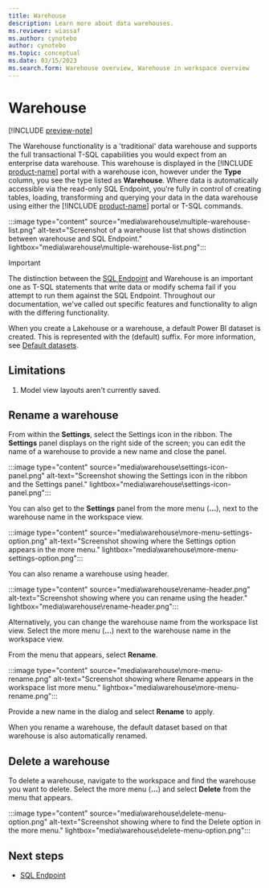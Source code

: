 ```yaml
---
title: Warehouse
description: Learn more about data warehouses.
ms.reviewer: wiassaf
ms.author: cynotebo
author: cynotebo
ms.topic: conceptual
ms.date: 03/15/2023
ms.search.form: Warehouse overview, Warehouse in workspace overview
---
```


# Warehouse

[!INCLUDE [preview-note](../includes/preview-note.md)]

The Warehouse functionality is a 'traditional' data warehouse and supports the full transactional T-SQL capabilities you would expect from an enterprise data warehouse. This warehouse is displayed in the [!INCLUDE [product-name](../includes/product-name.md)] portal with a warehouse icon, however under the **Type** column, you see the type listed as **Warehouse**. Where data is automatically accessible via the read-only SQL Endpoint, you're fully in control of creating tables, loading, transforming and querying your data in the data warehouse using either the [!INCLUDE [product-name](../includes/product-name.md)] portal or T-SQL commands.

:::image type="content" source="media\warehouse\multiple-warehouse-list.png" alt-text="Screenshot of a warehouse list that shows distinction between warehouse and SQL Endpoint." lightbox="media\warehouse\multiple-warehouse-list.png":::

> [!IMPORTANT]
> The distinction between the [SQL Endpoint](sql-endpoint.md) and Warehouse is an important one as T-SQL statements that write data or modify schema fail if you attempt to run them against the SQL Endpoint. Throughout our documentation, we've called out specific features and functionality to align with the differing functionality.

When you create a Lakehouse or a warehouse, a default Power BI dataset is created. This is represented with the (default) suffix. For more information, see [Default datasets](datasets.md).

## Limitations

1. Model view layouts aren't currently saved.

## Rename a warehouse

From within the **Settings**, select the Settings icon in the ribbon. The **Settings** panel displays on the right side of the screen; you can edit the name of a warehouse to provide a new name and close the panel.

:::image type="content" source="media\warehouse\settings-icon-panel.png" alt-text="Screenshot showing the Settings icon in the ribbon and the Settings panel." lightbox="media\warehouse\settings-icon-panel.png":::

You can also get to the **Settings** panel from the more menu (**...**), next to the warehouse name in the workspace view.

:::image type="content" source="media\warehouse\more-menu-settings-option.png" alt-text="Screenshot showing where the Settings option appears in the more menu." lightbox="media\warehouse\more-menu-settings-option.png":::

You can also rename a warehouse using header.

:::image type="content" source="media\warehouse\rename-header.png" alt-text="Screenshot showing where you can rename using the header." lightbox="media\warehouse\rename-header.png":::

Alternatively, you can change the warehouse name from the workspace list view. Select the more menu (**...**) next to the warehouse name in the workspace view.

From the menu that appears, select **Rename**.

:::image type="content" source="media\warehouse\more-menu-rename.png" alt-text="Screenshot showing where Rename appears in the workspace list more menu." lightbox="media\warehouse\more-menu-rename.png":::

Provide a new name in the dialog and select **Rename** to apply.

When you rename a warehouse, the default dataset based on that warehouse is also automatically renamed.

## Delete a warehouse

To delete a warehouse, navigate to the workspace and find the warehouse you want to delete. Select the more menu (**...**) and select **Delete** from the menu that appears.

:::image type="content" source="media\warehouse\delete-menu-option.png" alt-text="Screenshot showing where to find the Delete option in the more menu." lightbox="media\warehouse\delete-menu-option.png":::

## Next steps

- [SQL Endpoint](sql-endpoint.md)
